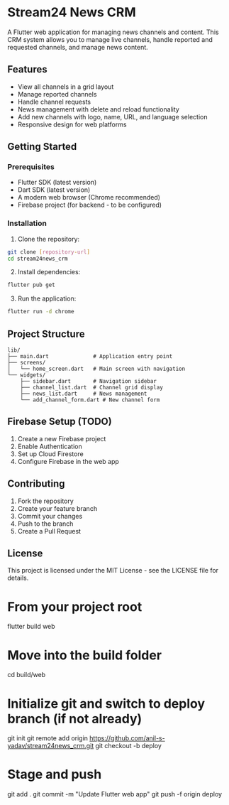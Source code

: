 # Stream24 News CRM

A Flutter web application for managing news channels and content. This CRM system allows you to manage live channels, handle reported and requested channels, and manage news content.

## Features

- View all channels in a grid layout
- Manage reported channels
- Handle channel requests
- News management with delete and reload functionality
- Add new channels with logo, name, URL, and language selection
- Responsive design for web platforms

## Getting Started

### Prerequisites

- Flutter SDK (latest version)
- Dart SDK (latest version)
- A modern web browser (Chrome recommended)
- Firebase project (for backend - to be configured)

### Installation

1. Clone the repository:
```bash
git clone [repository-url]
cd stream24news_crm
```

2. Install dependencies:
```bash
flutter pub get
```

3. Run the application:
```bash
flutter run -d chrome
```

## Project Structure

```
lib/
├── main.dart              # Application entry point
├── screens/
│   └── home_screen.dart   # Main screen with navigation
└── widgets/
    ├── sidebar.dart       # Navigation sidebar
    ├── channel_list.dart  # Channel grid display
    ├── news_list.dart     # News management
    └── add_channel_form.dart # New channel form
```

## Firebase Setup (TODO)

1. Create a new Firebase project
2. Enable Authentication
3. Set up Cloud Firestore
4. Configure Firebase in the web app

## Contributing

1. Fork the repository
2. Create your feature branch
3. Commit your changes
4. Push to the branch
5. Create a Pull Request

## License

This project is licensed under the MIT License - see the LICENSE file for details.








# From your project root
flutter build web

# Move into the build folder
cd build/web

# Initialize git and switch to deploy branch (if not already)
git init
git remote add origin https://github.com/anil-s-yadav/stream24news_crm.git
git checkout -b deploy

# Stage and push
git add .
git commit -m "Update Flutter web app"
git push -f origin deploy

